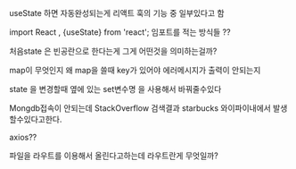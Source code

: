 useState 하면 자동완성되는게 리액트 훅의 기능 중 일부있다고 함

import React , {useState} from 'react'; 임포트를 적는 방식들 ??

처음state 은 빈공란으로 한다는게 그게 어떤것을 의미하는걸까?

map이 무엇인지 왜 map을 쓸때 key가 있어야 에러메시지가 출력이 안되는지

state 을 변경할때 옆에 있는 set변수명 을 사용해서 바꿔줄수있다

Mongdb접속이 안되는데 StackOverflow 검색결과 starbucks 와이파이내에서 발생할수있다고한다.

axios??

파일을 라우트를 이용해서 올린다고하는데 라우트란게 무엇일까?
